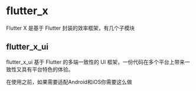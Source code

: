 # flutter_x 
Flutter X 是基于 Flutter 封装的效率框架，有几个子模块

## flutter_x_ui
flutter_x_ui 基于 Flutter 的多端一致性的 UI 框架，一份代码在多个平台上带来一致性又具有平台特色的体验。

在使用之前，如果需要适配Android和iOS你需要这么做








